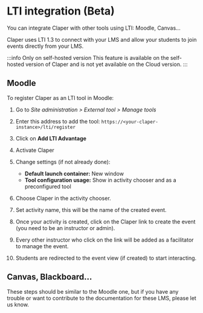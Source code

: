 # LTI integration (Beta)

You can integrate Claper with other tools using LTI: Moodle, Canvas...

Claper uses LTI 1.3 to connect with your LMS and allow your students to join events directly from your LMS.

:::info Only on self-hosted version
This feature is available on the self-hosted version of Claper and is not yet available on the Cloud version.
:::

## Moodle

To register Claper as an LTI tool in Moodle:

1. Go to _Site administration > External tool > Manage tools_
2. Enter this address to add the tool: `https://<your-claper-instance>/lti/register`
3. Click on **Add LTI Advantage**
4. Activate Claper
5. Change settings (if not already done):

   - **Default launch container:** New window
   - **Tool configuration usage:** Show in activity chooser and as a preconfigured tool

6. Choose Claper in the activity chooser.
7. Set activity name, this will be the name of the created event.
8. Once your activity is created, click on the Claper link to create the event (you need to be an instructor or admin).
9. Every other instructor who click on the link will be added as a facilitator to manage the event.
10. Students are redirected to the event view (if created) to start interacting.

## Canvas, Blackboard...

These steps should be similar to the Moodle one, but if you have any trouble or want to contribute to the documentation for these LMS, please let us know.
